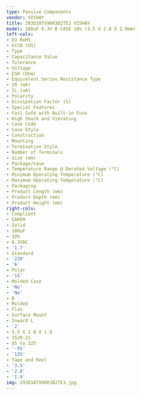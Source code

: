 ```yaml
---
type: Passive Components
vendor: VISHAY
title: 293D107X96R3B2TE3 VISHAY
model: 100uF 6.3V B CASE 10% (3.5 X 2.8 X 1.9mm)
left-cols:
- EU RoHS
- ECCN (US)
- Type
- Capacitance Value
- Tolerance
- Voltage
- ESR (Ohm)
- Equivalent Series Resistance Type
- IR (mA)
- IL (uA)
- Polarity
- Dissipation Factor (%)
- Special Features
- Fail Safe with Built-in Fuse
- High Shock and Vibrating
- Case Code
- Case Style
- Construction
- Mounting
- Termination Style
- Number of Terminals
- Size (mm)
- Package/Case
- Temperature Range @ Derated Voltage (°C)
- Minimum Operating Temperature (°C)
- Maximum Operating Temperature (°C)
- Packaging
- Product Length (mm)
- Product Depth (mm)
- Product Height (mm)
right-cols:
- Compliant
- EAR99
- Solid
- 100uF
- 10%
- 6.3VDC
- '1.7'
- Standard
- '220'
- '6'
- Polar
- '15'
- Molded Case
- 'No'
- 'No'
- B
- Molded
- Flat
- Surface Mount
- Inward L
- '2'
- 3.5 X 2.8 X 1.9
- 3528-21
- 85 to 125
- '-55'
- '125'
- Tape and Reel
- '3.5'
- '2.8'
- '1.9'
img: 293D107X96R3B2TE3.jpg
---
```

